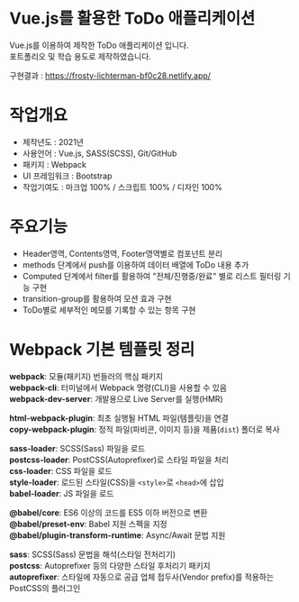 # Vue.js를 활용한 ToDo 애플리케이션

Vue.js를 이용하여 제작한 ToDo 애플리케이션 입니다.<br/>
포트폴리오 및 학습 용도로 제작하였습니다.<br/>

구현결과 : https://frosty-lichterman-bf0c28.netlify.app/

# 작업개요
- 제작년도 : 2021년
- 사용언어 : Vue.js, SASS(SCSS), Git/GitHub<br/>
- 패키지 : Webpack
- UI 프레임워크 : Bootstrap
- 작업기여도 : 마크업 100% / 스크립트 100% / 디자인 100%

# 주요기능

- Header영역, Contents영역, Footer영역별로 컴포넌트 분리
- methods 단계에서 push를 이용하여 데이터 배열에 ToDo 내용 추가
- Computed 단계에서 filter를 활용하여 "전체/진행중/완료" 별로 리스트 필터링 기능 구현
- transition-group를 활용하여 모션 효과 구현
- ToDo별로 세부적인 메모를 기록할 수 있는 항목 구현

# Webpack 기본 템플릿 정리

__webpack__: 모듈(패키지) 번들러의 핵심 패키지<br>
__webpack-cli__: 터미널에서 Webpack 명령(CLI)을 사용할 수 있음<br>
__webpack-dev-server__: 개발용으로 Live Server를 실행(HMR)<br>

__html-webpack-plugin__: 최초 실행될 HTML 파일(템플릿)을 연결<br>
__copy-webpack-plugin__: 정적 파일(파비콘, 이미지 등)을 제품(`dist`) 폴더로 복사<br>

__sass-loader__: SCSS(Sass) 파일을 로드<br>
__postcss-loader__: PostCSS(Autoprefixer)로 스타일 파일을 처리<br>
__css-loader__: CSS 파일을 로드<br>
__style-loader__: 로드된 스타일(CSS)을 `<style>`로 `<head>`에 삽입<br>
__babel-loader__: JS 파일을 로드<br>

__@babel/core__: ES6 이상의 코드를 ES5 이하 버전으로 변환<br>
__@babel/preset-env__: Babel 지원 스펙을 지정<br>
__@babel/plugin-transform-runtime__: Async/Await 문법 지원<br>

__sass__: SCSS(Sass) 문법을 해석(스타일 전처리기)<br>
__postcss__: Autoprefixer 등의 다양한 스타일 후처리기 패키지<br>
__autoprefixer__: 스타일에 자동으로 공급 업체 접두사(Vendor prefix)를 적용하는 PostCSS의 플러그인<br> 


